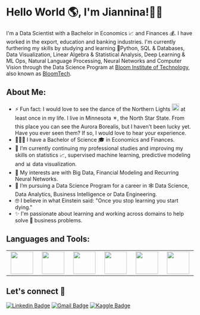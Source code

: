 # Hello World :earth_americas:,  I'm Jiannina!👋🏾

<!--
**jianninapinto/jianninapinto** is a ✨ _special_ ✨ repository because its `README.md` (this file) appears on your GitHub profile.

Here are some ideas to get you started:

- 🔭 I’m currently working on ...
- 🌱 I’m currently learning ...
- 👯 I’m looking to collaborate on ...
- 🤔 I’m looking for help with ...
- 💬 Ask me about ...
- 📫 How to reach me: ...
- 😄 Pronouns: ...
- ⚡ Fun fact: ...
-->

I'm a Data Scientist with a Bachelor in Economics :chart_with_upwards_trend: and Finances :moneybag:. I have worked in the export, education and banking industries. I'm currently furthering my skills by studying and learning 🐍Python, SQL & Databases, Data Visualization, Linear Algebra & Statistical Analysis, Deep Learning & ML Ops, Natural Language Processing, Neural Networks and Computer Vision through the Data Science Program at [Bloom Institute of Technology](https://github.com/bloominstituteoftechnology), also known as [BloomTech](https://www.bloomtech.com/). 

## About Me:
- ⚡ Fun fact: I would love to see the dance of the Northern Lights 
<img height=20px src="https://finland.fi/wp-content/uploads/2017/02/39-aurora-borealis-revontulet.gif"> at least once in my life. I live in Minnesota ✴️, the North Star State. From this place you can see the Aurora Borealis, but I haven't been lucky yet. Have you ever seen them? If so, I would love to hear your experience.
- 👩🏾‍💻 I have a Bachelor of Science 🎓 in Economics and Finances.
- 🌱 I’m currently continuing my professional studies and improving my skills on statistics 📈, supervised machine learning, predictive modeling and 📊 data visualization.
- 🤔 My interests are with Big Data, Financial Modeling and Recurring Neural Networks.
- 🚀 I’m pursuing a Data Science Program for a career in 🕸️ Data Science, Data Analytics, Business Intelligence or Data Engineering.
- 🤓 I believe in what Einstein said: "Once you stop learning you start dying."
- ✨ I'm passionate about learning and working across domains to help solve 💼 business problems.

## Languages and Tools:

 <table>
<tbody>
 <tr>
<td align="center" width="15%">
<img height=60px src="https://www.vectorlogo.zone/logos/python/python-ar21.svg"> 
</td>

<td align="center" width="15%">
<img height=60px src="https://jupyter.org/assets/homepage/main-logo.svg"> 
</td>
  
<td align="center" width="15%">
<img height=60px src="https://matplotlib.org/stable/_static/images/logo_dark.svg"> 
</td>

<td align="center" width="15%">
<img height=60px src="https://scikit-learn.org/stable/_static/scikit-learn-logo-small.png">
</td>

<td align="center" width="15%">
<img height=60px src="https://pandas.pydata.org/static/img/pandas.svg"> 
</td>


<td align="center" width="15%">
<img height=60px src="https://www.vectorlogo.zone/logos/mysql/mysql-official.svg"> 
</td>

</tr>
</tbody>
</table>

##  Let's connect :speech_balloon:
[![Linkedin Badge](https://img.shields.io/badge/-Jiannina-blue?style=flat-square&logo=Linkedin&logoColor=white&link=https://www.linkedin.com/in/jiannina-pinto/)](https://www.linkedin.com/in/jiannina-pinto/) [![Gmail Badge](https://img.shields.io/badge/-jiannina.pinto@gmail.com-c14438?style=flat-square&logo=Gmail&logoColor=white&link=mailto:jiannina.pinto@gmail.com)](mailto:jiannina.pinto@gmail.com) [![Kaggle Badge](https://img.shields.io/badge/-@Jiannina-21BEFF?style=flat-square&labelColor=21BEFF&logo=kaggle&logoColor=white&link=https://www.kaggle.com/jianninapinto)](https://www.kaggle.com/jianninapinto/)


